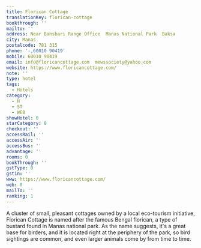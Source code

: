 ```yaml
---
title: Florican Cottage
translationKey: florican-cottage
bookthrough: ''
mailto: ''
address: Near Bansbari Range Office  Manas National Park  Baksa
city: Manas
postalcode: 781 315
phone: '-,60010 90419'
mobile: 60010 90419
email: info@floricancottage.com  mewssociety@yahoo.com
website: https://www.floricancottage.com/
note: ''
type: hotel
tags:
  - Hotels
category:
  - H
  - ST
  - WEB
showHotel: 0
starCategory: 0
checkout: ''
accessRail: ''
accessAir: ''
accessBus: ''
advantage: ''
rooms: 0
bookThrough: ''
gstType: 0
gstin: ''
www: https://www.floricancottage.com/
web: 0
mailTo: ''
ranking: 1
---
```



















A cluster of small, pleasant cottages owned by a local eco-tourism initiative, Florican Cottage is named after the famous Bengal florican, a type of bustard found in Manas national park. As the name suggests, it's a great base for birders, and it is located right at the periphery of the park, so bird sightings are common, and even larger animals come by from time to time.
